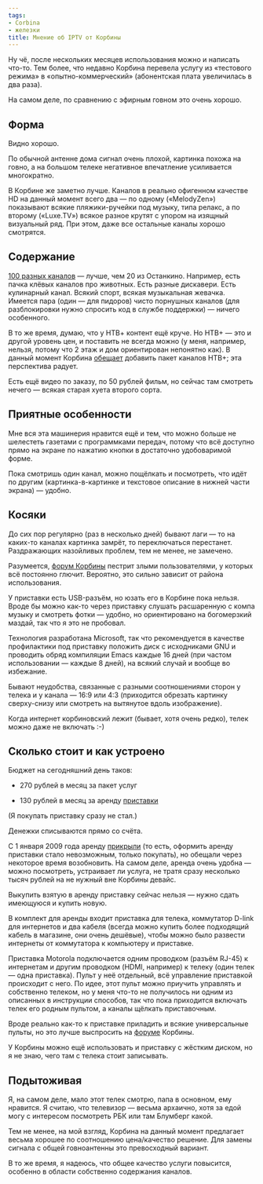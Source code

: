 ```yaml
---
tags:
- Corbina
- железки
title: Мнение об IPTV от Корбины
---
```


Ну чё, после нескольких месяцев использования можно и написать что-то.
Тем более, что недавно Корбина перевела услугу из «тестового режима» в
«опытно-коммерческий» (абонентская плата увеличилась в два раза).

На самом деле, по сравнению с эфирным говном это очень хорошо.

## Форма

Видно хорошо.

По обычной антенне дома сигнал очень плохой, картинка похожа на говно, а
на большом телеке негативное впечатление усиливается многократно.

В Корбине же заметно лучше. Каналов в реально офигенном качестве HD на
данный момент всего два — по одному («MelodyZen») показывают всякие
пляжики-ручейки под музыку, типа релакс, а по второму («Luxe.TV») всякое
разное крутят с упором на изящный визуальный ряд. При этом, даже все
остальные каналы хорошо смотрятся.

## Содержание

[100 разных каналов][] — лучше, чем 20 из Останкино. Например, есть
пачка клёвых каналов про животных. Есть разные дискавери. Есть
кулинарный канал. Всякий спорт, всякая музыкальная жевачка. Имеется
пара (один — для пидоров) чисто порнушных каналов (для разблокировки
нужно спросить код в службе поддержки) — ничего особенного.

В то же время, думаю, что у НТВ+ контент ещё круче. Но НТВ+ — это и
другой уровень цен, и поставить не всегда можно (у меня, например,
нельзя, потому что 2 этаж и дом ориентирован непонятно как). В данный
момент Корбина [обещает][] добавить пакет каналов НТВ+; эта
перспектива радует.

Есть ещё видео по заказу, по 50 рублей фильм, но сейчас там смотреть
нечего — всякая старая хуета второго сорта.

## Приятные особенности

Мне вся эта машинерия нравится ещё и тем, что можно больше не
шелестеть газетами с программками передач, потому что всё доступно
прямо на экране по нажатию кнопки в достаточно удобоваримой форме.

Пока смотришь один канал, можно пощёлкать и посмотреть, что идёт по
другим (картинка-в-картинке и текстовое описание в нижней части экрана)
— удобно.

## Косяки

До сих пор регулярно (раз в несколько дней) бывают лаги — то на каких-то
каналах картинка замрёт, то переключаться перестанет. Раздражающих
назойливых проблем, тем не менее, не замечено.

Разумеется, [форум Корбины][] пестрит злыми пользователями, у которых
всё постоянно глючит. Вероятно, это сильно зависит от района
использования.

У приставки есть USB-разъём, но юзать его в Корбине пока нельзя. Вроде
бы можно как-то через приставку слушать расшаренную с компа музыку и
смотреть фотки — удобно, но ориентировано на богомерзкий маздай, так
что я это не пробовал.

Технология разработана Microsoft, так что рекомендуется в качестве
профилактики под приставку положить диск с исходниками GNU и проводить
обряд компиляции Emacs каждые 16 дней (при частом использовании — каждые
8 дней), на всякий случай и вообще во избежание.

Бывают неудобства, связанные с разными соотношениями сторон у телека и у
канала — 16:9 или 4:3 (приходится обрезать картинку сверху-снизу или
смотреть на вытянутое вдоль изображение).

Когда интернет корбиновский лежит (бывает, хотя очень редко), телек
можно даже не включать :-)

## Сколько стоит и как устроено

Бюджет на сегодняшний день таков:

-   270 рублей в месяц за пакет услуг

-   130 рублей в месяц за аренду [приставки][]

(Я покупать приставку сразу не стал.)

Денежки списываются прямо со счёта.

С 1 января 2009 года аренду [прикрыли][] (то есть, оформить аренду
приставки стало невозможным, только покупать), но обещали через
некоторое время возобновить. На самом деле, аренда очень удобна — можно
посмотреть, устраивает ли услуга, не тратя сразу несколько тысяч рублей
на не нужный вне Корбины девайс.

Выкупить взятую в аренду приставку сейчас нельзя — нужно сдать имеющуюся
и купить новую.

В комплект для аренды входит приставка для телека, коммутатор D-link для
интернетов и два кабеля (всегда можно купить более подходящий кабель в
магазине, они очень дешёвые), чтобы можно было развести интернеты от
коммутатора к компьютеру и приставке.

Приставка Motorola подключается одним проводком (разъём RJ-45) к
интернетам и другим проводком (HDMI, например) к телеку (один телек —
одна приставка). Пульт у неё отдельный, всё управление приставкой
происходит с него. По идее, этот пульт можно приучить управлять и
собственно телеком, но у меня что-то не получилось ни одним из описанных
в инструкции способов, так что пока приходится включать телек его родным
пультом, а каналы щёлкать приставочным.

Вроде реально как-то к приставке приладить и всякие универсальные
пульты, но это лучше выспросить на [форуме][форум Корбины] Корбины.

У Корбины можно ещё использовать и приставку с жёстким диском, но я не
знаю, чего там с телека стоит записывать.

## Подытоживая

Я, на самом деле, мало этот телек смотрю, папа в основном, ему нравится.
Я считаю, что телевизор — весьма архаично, хотя за едой могу с интересом
посмотреть РБК или там Блумберг какой.

Тем не менее, на мой взгляд, Корбина на данный момент предлагает весьма
хорошее по соотношению цена/качество решение. Для замены сигнала с общей
говноантенны это превосходный вариант.

В то же время, я надеюсь, что общее качество услуги повысится, особенно
в области собственно содержания каналов.

  [100 разных каналов]: http://home.corbina.ru/tariffs/tv/telechannels/
  [обещает]: http://homenet.corbina.net/index.php?showtopic=216860
  [форум Корбины]: http://homenet.corbina.net/index.php?showforum=784
  [приставки]: http://shop.corbina.ru/catalog/ip-tv/199/1456/
  [прикрыли]: http://homenet.corbina.net/index.php?showtopic=215941
